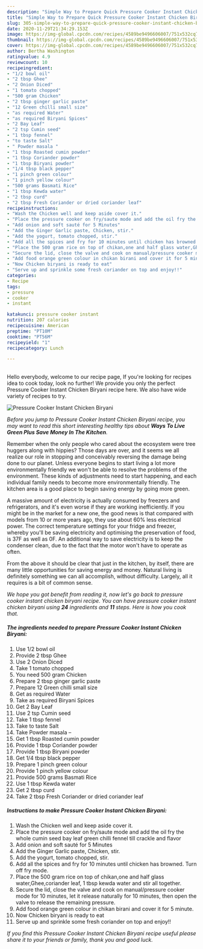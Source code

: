 ```yaml
---
description: "Simple Way to Prepare Quick Pressure Cooker Instant Chicken Biryani"
title: "Simple Way to Prepare Quick Pressure Cooker Instant Chicken Biryani"
slug: 305-simple-way-to-prepare-quick-pressure-cooker-instant-chicken-biryani
date: 2020-11-29T21:34:29.153Z
image: https://img-global.cpcdn.com/recipes/4589be9496606007/751x532cq70/pressure-cooker-instant-chicken-biryani-recipe-main-photo.jpg
thumbnail: https://img-global.cpcdn.com/recipes/4589be9496606007/751x532cq70/pressure-cooker-instant-chicken-biryani-recipe-main-photo.jpg
cover: https://img-global.cpcdn.com/recipes/4589be9496606007/751x532cq70/pressure-cooker-instant-chicken-biryani-recipe-main-photo.jpg
author: Bertha Washington
ratingvalue: 4.9
reviewcount: 10
recipeingredient:
- "1/2 bowl oil"
- "2 tbsp Ghee"
- "2 Onion Diced"
- "1 tomato chopped"
- "500 gram Chicken"
- "2 tbsp ginger garlic paste"
- "12 Green chilli small size"
- "as required Water"
- "as required Biryani Spices"
- "2 Bay Leaf"
- "2 tsp Cumin seed"
- "1 tbsp fennel"
- "to taste Salt"
- " Powder masala "
- "1 tbsp Roasted cumin powder"
- "1 tbsp Coriander powder"
- "1 tbsp Biryani powder"
- "1/4 tbsp black pepper"
- "1 pinch green colour"
- "1 pinch yellow colour"
- "500 grams Basmati Rice"
- "1 tbsp Kewda water"
- "2 tbsp curd"
- "2 tbsp Fresh Coriander or dried coriander leaf"
recipeinstructions:
- "Wash the Chicken well and keep aside cover it."
- "Place the pressure cooker on fry/saute mode and add the oil fry the whole cumin seed bay leaf green chilli fennel till crackle and flavor"
- "Add onion and soft sauté for 5 Minutes"
- "Add the Ginger Garlic paste, Chicken, stir."
- "Add the yogurt, tomato chopped, stir."
- "Add all the spices and fry for 10 minutes until chicken has browned. Turn off fry mode."
- "Place the 500 gram rice on top of chikan,one and half glass water,Ghee,coriander leaf, 1 tbsp kewda water and stir all together."
- "Secure the lid, close the valve and cook on manual/pressure cooker mode for 10 minutes, let it release naturally for 10 minutes, then open the valve to release the remaining pressure."
- "Add food orange green colour in chikan birani and cover it for 5 minute."
- "Now Chicken biryani is ready to eat"
- "Serve up and sprinkle some fresh coriander on top and enjoy!!"
categories:
- Recipe
tags:
- pressure
- cooker
- instant

katakunci: pressure cooker instant 
nutrition: 207 calories
recipecuisine: American
preptime: "PT10M"
cooktime: "PT56M"
recipeyield: "1"
recipecategory: Lunch

---
```

<br>
Hello everybody, welcome to our recipe page, If you're looking for recipes idea to cook today, look no further! We provide you only the perfect Pressure Cooker Instant Chicken Biryani recipe here. We also have wide variety of recipes to try.
<br>


![Pressure Cooker Instant Chicken Biryani](https://img-global.cpcdn.com/recipes/4589be9496606007/751x532cq70/pressure-cooker-instant-chicken-biryani-recipe-main-photo.jpg)

<i>Before you jump to Pressure Cooker Instant Chicken Biryani recipe, you may want to read this short interesting healthy tips about 
<strong>Ways To Live Green Plus Save Money In The Kitchen</strong>.</i>
</br>

Remember when the only people who cared about the ecosystem were tree huggers along with hippies? Those days are over, and it seems we all realize our role in stopping and conceivably reversing the damage being done to our planet. Unless everyone begins to start living a lot more environmentally friendly we won't be able to resolve the problems of the environment. These kinds of adjustments need to start happening, and each individual family needs to become more environmentally friendly. The kitchen area is a good place to begin saving energy by going more green.

A massive amount of electricity is actually consumed by freezers and refrigerators, and it's even worse if they are working inefficiently. If you might be in the market for a new one, the good news is that compared with models from 10 or more years ago, they use about 60% less electrical power. The correct temperature settings for your fridge and freezer, whereby you'll be saving electricity and optimising the preservation of food, is 37F as well as 0F. An additional way to save electricity is to keep the condenser clean, due to the fact that the motor won't have to operate as often.

From the above it should be clear that just in the kitchen, by itself, there are many little opportunities for saving energy and money. Natural living is definitely something we can all accomplish, without difficulty. Largely, all it requires is a bit of common sense.


<i>We hope you got benefit from reading it, now let's go back to pressure cooker instant chicken biryani recipe. You can have pressure cooker instant chicken biryani using <strong>24</strong> ingredients and <strong>11</strong> steps. Here is how you cook that.
</i>

##### The ingredients needed to prepare Pressure Cooker Instant Chicken Biryani:

1. Use 1/2 bowl oil
1. Provide 2 tbsp Ghee
1. Use 2 Onion Diced
1. Take 1 tomato chopped
1. You need 500 gram Chicken
1. Prepare 2 tbsp ginger garlic paste
1. Prepare 12 Green chilli small size
1. Get as required Water
1. Take as required Biryani Spices
1. Get 2 Bay Leaf
1. Use 2 tsp Cumin seed
1. Take 1 tbsp fennel
1. Take to taste Salt
1. Take  Powder masala –
1. Get 1 tbsp Roasted cumin powder
1. Provide 1 tbsp Coriander powder
1. Provide 1 tbsp Biryani powder
1. Get 1/4 tbsp black pepper
1. Prepare 1 pinch green colour
1. Provide 1 pinch yellow colour
1. Provide 500 grams Basmati Rice
1. Use 1 tbsp Kewda water
1. Get 2 tbsp curd
1. Take 2 tbsp Fresh Coriander or dried coriander leaf


##### Instructions to make Pressure Cooker Instant Chicken Biryani:

1. Wash the Chicken well and keep aside cover it.
1. Place the pressure cooker on fry/saute mode and add the oil fry the whole cumin seed bay leaf green chilli fennel till crackle and flavor
1. Add onion and soft sauté for 5 Minutes
1. Add the Ginger Garlic paste, Chicken, stir.
1. Add the yogurt, tomato chopped, stir.
1. Add all the spices and fry for 10 minutes until chicken has browned. Turn off fry mode.
1. Place the 500 gram rice on top of chikan,one and half glass water,Ghee,coriander leaf, 1 tbsp kewda water and stir all together.
1. Secure the lid, close the valve and cook on manual/pressure cooker mode for 10 minutes, let it release naturally for 10 minutes, then open the valve to release the remaining pressure.
1. Add food orange green colour in chikan birani and cover it for 5 minute.
1. Now Chicken biryani is ready to eat
1. Serve up and sprinkle some fresh coriander on top and enjoy!!


<i>If you find this Pressure Cooker Instant Chicken Biryani recipe useful please share it to your friends or family, thank you and good luck.</i>
